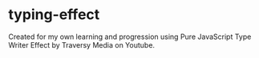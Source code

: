 # typing-effect

Created for my own learning and progression using Pure JavaScript Type Writer Effect by Traversy Media on Youtube.
